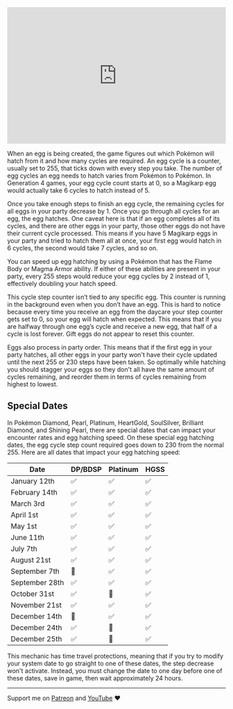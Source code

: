 <iframe style="max-width: 100%;" width="560" height="315" src="https://www.youtube.com/embed/55b0sPw3lQw?si=Ku0G3WGJI1UulKRo" title="YouTube video player" frameborder="0" allow="accelerometer; autoplay; clipboard-write; encrypted-media; gyroscope; picture-in-picture; web-share" referrerpolicy="strict-origin-when-cross-origin" allowfullscreen></iframe>

When an egg is being created, the game figures out which Pokémon will hatch from it and how many cycles are required. An egg cycle is a counter, usually set to 255, that ticks down with every step you take. The number of egg cycles an egg needs to hatch varies from Pokémon to Pokémon. In Generation 4 games, your egg cycle count starts at 0, so a Magikarp egg would actually take 6 cycles to hatch instead of 5.

Once you take enough steps to finish an egg cycle, the remaining cycles for all eggs in your party decrease by 1. Once you go through all cycles for an egg, the egg hatches. One caveat here is that if an egg completes all of its cycles, and there are other eggs in your party, those other eggs do not have their current cycle processed. This means if you have 5 Magikarp eggs in your party and tried to hatch them all at once, your first egg would hatch in 6 cycles, the second would take 7 cycles, and so on.

You can speed up egg hatching by using a Pokémon that has the Flame Body or Magma Armor ability. If either of these abilities are present in your party, every 255 steps would reduce your egg cycles by 2 instead of 1, effectively doubling your hatch speed.

This cycle step counter isn’t tied to any specific egg. This counter is running in the background even when you don’t have an egg. This is hard to notice because every time you receive an egg from the daycare your step counter gets set to 0, so your egg will hatch when expected. This means that if you are halfway through one egg’s cycle and receive a new egg, that half of a cycle is lost forever. Gift eggs do not appear to reset this counter.

Eggs also process in party order. This means that if the first egg in your party hatches, all other eggs in your party won't have their cycle updated until the next 255 or 230 steps have been taken. So optimally while hatching you should stagger your eggs so they don't all have the same amount of cycles remaining, and reorder them in terms of cycles remaining from highest to lowest.
## Special Dates

In Pokémon Diamond, Pearl, Platinum, HeartGold, SoulSilver, Brilliant Diamond, and Shining Pearl, there are special dates that can impact your encounter rates and egg hatching speed. On these special egg hatching dates, the egg cycle step count required goes down to 230 from the normal 255. Here are all dates that impact your egg hatching speed:

|Date|DP/BDSP|Platinum|HGSS|
|---|---|---|---|
|January 12th|✅|✅|✅|
|February 14th|✅|✅|✅|
|March 3rd|✅|✅|✅|
|April 1st|✅|✅|✅|
|May 1st|✅|✅|✅|
|June 11th|✅|✅|✅|
|July 7th|✅|✅|✅|
|August 21st|✅|✅|✅|
|September 7th|🚫|✅|✅|
|September 28th|✅|✅|✅|
|October 31st|✅|🚫|✅|
|November 21st|✅|✅|✅|
|December 14th|🚫|✅|✅|
|December 24th|✅|🚫|✅|
|December 25th|✅|🚫|✅|

This mechanic has time travel protections, meaning that if you try to modify your system date to go straight to one of these dates, the step decrease won't activate. Instead, you must change the date to one day before one of these dates, save in game, then wait approximately 24 hours.

---

Support me on [Patreon](https://www.patreon.com/c/Etchy) and [YouTube](https://youtube.com/etch) ❤️
